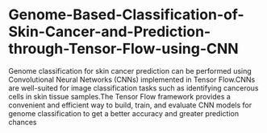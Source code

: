 # Genome-Based-Classification-of-Skin-Cancer-and-Prediction-through-Tensor-Flow-using-CNN
Genome classification for skin cancer prediction can be performed using Convolutional Neural Networks (CNNs) implemented in Tensor Flow.CNNs are well-suited for image classification tasks such as identifying cancerous cells in skin tissue samples.The Tensor Flow framework provides a convenient and efficient way to build, train, and evaluate CNN models for genome classification to get a better accuracy and greater prediction chances
